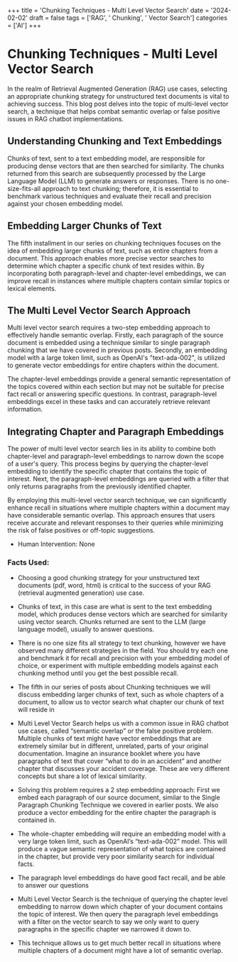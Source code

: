 
+++
title = 'Chunking Techniques - Multi Level Vector Search'
date = '2024-02-02'
draft = false
tags = ['RAG', ' Chunking', ' Vector Search']
categories = ['AI']
+++

 # Chunking Techniques - Multi Level Vector Search

In the realm of Retrieval Augmented Generation (RAG) use cases, selecting an appropriate chunking strategy for unstructured text documents is vital to achieving success. This blog post delves into the topic of multi-level vector search, a technique that helps combat semantic overlap or false positive issues in RAG chatbot implementations.

## Understanding Chunking and Text Embeddings

Chunks of text, sent to a text embedding model, are responsible for producing dense vectors that are then searched for similarity. The chunks returned from this search are subsequently processed by the Large Language Model (LLM) to generate answers or responses. There is no one-size-fits-all approach to text chunking; therefore, it is essential to benchmark various techniques and evaluate their recall and precision against your chosen embedding model.

## Embedding Larger Chunks of Text

The fifth installment in our series on chunking techniques focuses on the idea of embedding larger chunks of text, such as entire chapters from a document. This approach enables more precise vector searches to determine which chapter a specific chunk of text resides within. By incorporating both paragraph-level and chapter-level embeddings, we can improve recall in instances where multiple chapters contain similar topics or lexical elements.

## The Multi Level Vector Search Approach

Multi level vector search requires a two-step embedding approach to effectively handle semantic overlap. Firstly, each paragraph of the source document is embedded using a technique similar to single paragraph chunking that we have covered in previous posts. Secondly, an embedding model with a large token limit, such as OpenAI's "text-ada-002", is utilized to generate vector embeddings for entire chapters within the document.

The chapter-level embeddings provide a general semantic representation of the topics covered within each section but may not be suitable for precise fact recall or answering specific questions. In contrast, paragraph-level embeddings excel in these tasks and can accurately retrieve relevant information.

## Integrating Chapter and Paragraph Embeddings

The power of multi level vector search lies in its ability to combine both chapter-level and paragraph-level embeddings to narrow down the scope of a user's query. This process begins by querying the chapter-level embedding to identify the specific chapter that contains the topic of interest. Next, the paragraph-level embeddings are queried with a filter that only returns paragraphs from the previously identified chapter.

By employing this multi-level vector search technique, we can significantly enhance recall in situations where multiple chapters within a document may have considerable semantic overlap. This approach ensures that users receive accurate and relevant responses to their queries while minimizing the risk of false positives or off-topic suggestions.
 * Human Intervention: None

### Facts Used:
* Choosing a good chunking strategy for your unstructured text documents (pdf, word, html) is critical to the success of your RAG (retrieval augmented generation) use case.
* Chunks of text, in this case are what is sent to the text embedding model, which produces dense vectors which are searched for similarity using vector search.  Chunks returned are sent to the LLM (large language model), usually to answer questions.
* There is no one size fits all strategy to text chunking, however we have observed many different strategies in the field.  You should try each one and benchmark it for recall and precision with your embedding model of choice, or experiment with multiple embedding models against each chunking method until you get the best possible recall.
* The fifth in our series of posts about Chunking techniques we will discuss embedding larger chunks of text, such as whole chapters of a document, to allow us to vector search what chapter our chunk of text will reside in
* Multi Level Vector Search helps us with a common issue in RAG chatbot use cases, called “semantic overlap” or the false positive problem.  Multiple chunks of text might have vector embeddings that are extremely similar but in different, unrelated, parts of your original documentation.  Imagine an insurance booklet where you have paragraphs of text that cover “what to do in an accident” and another chapter that discusses your accident coverage.  These are very different concepts but share a lot of lexical similarity.
* Solving this problem requires a 2 step embedding approach:  First we embed each paragraph of our source document, similar to the Single Paragraph Chunking Technique we covered in earlier posts.  We also produce a vector embedding for the entire chapter the paragraph is contained in.
* The whole-chapter embedding will require an embedding model with a very large token limit, such as OpenAI’s “text-ada-002” model.  This will produce a vague semantic representation of what topics are contained in the chapter, but provide very poor similarity search for individual facts.
* The paragraph level embeddings do have good fact recall, and be able to answer our questions
* Multi Level Vector Search is the technique of querying the chapter level embedding to narrow down which chapter of your document contains the topic of interest. We then query the paragraph level embeddings with a filter on the vector search to say we only want to query paragraphs in the specific chapter we narrowed it down to.
* This technique allows us to get much better recall in situations where multiple chapters of a document might have a lot of semantic overlap.
